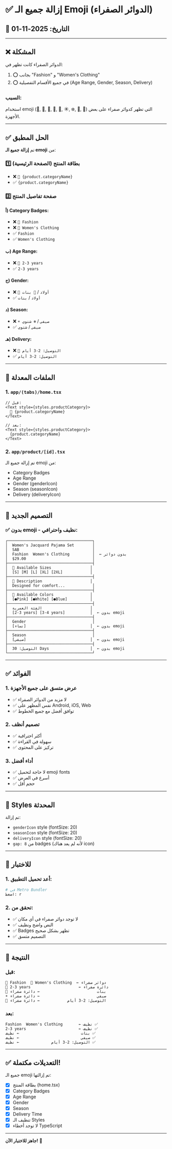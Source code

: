 # ✅ إزالة جميع الـ Emoji (الدوائر الصفراء)

## 📅 التاريخ: 2025-11-01

---

## ❌ المشكلة

الدوائر الصفراء كانت تظهر في:
1. ⭕ بجانب "Fashion" و "Women's Clothing" 
2. ⭕ في جميع الأقسام التفصيلية (Age Range, Gender, Season, Delivery)

### السبب:
استخدام emoji (📁, 📂, 👶, 👦, 👧, ☀️, ❄️, 🍃, 🚚) التي تظهر كدوائر صفراء على بعض الأجهزة.

---

## ✅ الحل المطبق

تم **إزالة جميع الـ emoji** من:

### 1️⃣ **بطاقة المنتج (الصفحة الرئيسية)**
- ❌ `📁 {product.categoryName}`
- ✅ `{product.categoryName}`

### 2️⃣ **صفحة تفاصيل المنتج**

#### أ) Category Badges:
- ❌ `📁 Fashion`
- ❌ `📂 Women's Clothing`
- ✅ `Fashion`
- ✅ `Women's Clothing`

#### ب) Age Range:
- ❌ `👶 2-3 years`
- ✅ `2-3 years`

#### ج) Gender:
- ❌ `👦 أولاد` / `👧 بنات`
- ✅ `أولاد` / `بنات`

#### د) Season:
- ❌ `☀️ صيفي` / `❄️ شتوي`
- ✅ `صيفي` / `شتوي`

#### هـ) Delivery:
- ❌ `🚚 التوصيل: 2-3 أيام`
- ✅ `التوصيل: 2-3 أيام`

---

## 📂 الملفات المعدلة

### 1. `app/(tabs)/home.tsx`
```tsx
// قبل:
<Text style={styles.productCategory}>
  📁 {product.categoryName}
</Text>

// بعد:
<Text style={styles.productCategory}>
  {product.categoryName}
</Text>
```

### 2. `app/product/[id].tsx`
تم إزالة جميع الـ emoji من:
- Category Badges
- Age Range
- Gender (genderIcon)
- Season (seasonIcon)
- Delivery (deliveryIcon)

---

## 🎨 التصميم الجديد

### ✅ بدون emoji - نظيف واحترافي:

```
┌─────────────────────────────────────┐
│  Women's Jacquard Pajama Set        │
│  SAB                                │
│  Fashion  Women's Clothing          │  ← بدون دوائر
│  $29.00                             │
├─────────────────────────────────────┤
│  📏 Available Sizes                 │
│  [S] [M] [L] [XL] [2XL]            │
├─────────────────────────────────────┤
│  📝 Description                     │
│  Designed for comfort...            │
├─────────────────────────────────────┤
│  🎨 Available Colors                │
│  [●Pink] [●White] [●Blue]          │
├─────────────────────────────────────┤
│  الفئة العمرية                     │
│  [2-3 years] [3-4 years]           │  ← بدون emoji
├─────────────────────────────────────┤
│  Gender                             │
│  [نساء]                            │  ← بدون emoji
├─────────────────────────────────────┤
│  Season                             │
│  [صيفي]                            │  ← بدون emoji
├─────────────────────────────────────┤
│  التوصيل: 30 Days                  │  ← بدون emoji
└─────────────────────────────────────┘
```

---

## ✅ الفوائد

### 1. **عرض متسق على جميع الأجهزة**
- ✅ لا مزيد من الدوائر الصفراء
- ✅ نفس المظهر على Android, iOS, Web
- ✅ توافق أفضل مع جميع الخطوط

### 2. **تصميم أنظف**
- ✅ أكثر احترافية
- ✅ سهولة في القراءة
- ✅ تركيز على المحتوى

### 3. **أداء أفضل**
- ✅ لا حاجة لتحميل emoji fonts
- ✅ أسرع في العرض
- ✅ حجم أقل

---

## 🔧 Styles المحدثة

تم إزالة:
- `genderIcon` style (fontSize: 20)
- `seasonIcon` style (fontSize: 20)
- `deliveryIcon` style (fontSize: 20)
- `gap: 8` من badges (لأنه لم يعد هناك icon)

---

## 🧪 للاختبار

### 1. أعد تحميل التطبيق:
```bash
# في Metro Bundler
اضغط: r
```

### 2. تحقق من:
- ✅ لا توجد دوائر صفراء في أي مكان
- ✅ النص واضح ونظيف
- ✅ Badges تظهر بشكل صحيح
- ✅ التصميم متسق

---

## 📱 النتيجة

### قبل:
```
📁 Fashion  📂 Women's Clothing  ← دوائر صفراء
👶 2-3 years                     ← دائرة صفراء
👧 بنات                         ← دائرة صفراء
☀️ صيفي                         ← دائرة صفراء
🚚 التوصيل: 2-3 أيام            ← دائرة صفراء
```

### بعد:
```
Fashion  Women's Clothing       ← نظيف ✅
2-3 years                       ← نظيف ✅
بنات                           ← نظيف ✅
صيفي                           ← نظيف ✅
التوصيل: 2-3 أيام              ← نظيف ✅
```

---

## ✅ التعديلات مكتملة!

جميع الـ emoji تم إزالتها:
- [x] بطاقة المنتج (home.tsx)
- [x] Category Badges
- [x] Age Range
- [x] Gender
- [x] Season
- [x] Delivery Time
- [x] تنظيف الـ Styles
- [x] لا توجد أخطاء TypeScript

---

**جاهز للاختبار الآن!** 🚀

